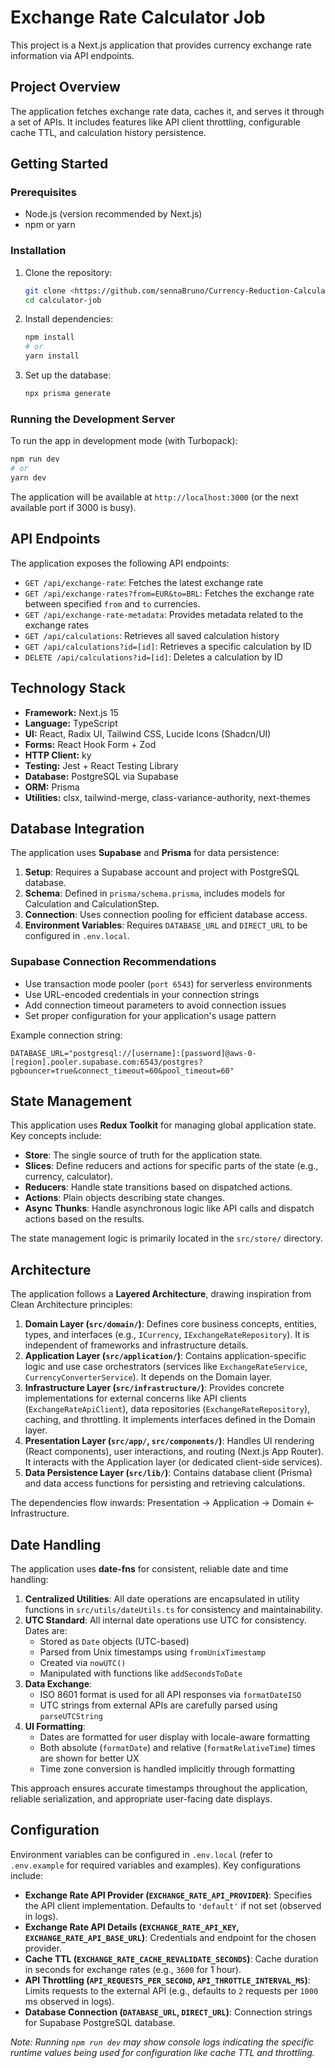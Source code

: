 # Exchange Rate Calculator Job

This project is a Next.js application that provides currency exchange rate information via API endpoints.

## Project Overview

The application fetches exchange rate data, caches it, and serves it through a set of APIs. It includes features like API client throttling, configurable cache TTL, and calculation history persistence.

## Getting Started

### Prerequisites

- Node.js (version recommended by Next.js)
- npm or yarn

### Installation

1.  Clone the repository:
    ```bash
    git clone <https://github.com/sennaBruno/Currency-Reduction-Calculator>
    cd calculator-job
    ```
2.  Install dependencies:
    ```bash
    npm install
    # or
    yarn install
    ```
3.  Set up the database:
    ```bash
    npx prisma generate
    ```

### Running the Development Server

To run the app in development mode (with Turbopack):

```bash
npm run dev
# or
yarn dev
```

The application will be available at `http://localhost:3000` (or the next available port if 3000 is busy).

## API Endpoints

The application exposes the following API endpoints:

-   `GET /api/exchange-rate`: Fetches the latest exchange rate 
-   `GET /api/exchange-rates?from=EUR&to=BRL`: Fetches the exchange rate between specified `from` and `to` currencies.
-   `GET /api/exchange-rate-metadata`: Provides metadata related to the exchange rates 
-   `GET /api/calculations`: Retrieves all saved calculation history
-   `GET /api/calculations?id=[id]`: Retrieves a specific calculation by ID
-   `DELETE /api/calculations?id=[id]`: Deletes a calculation by ID

## Technology Stack

-   **Framework:** Next.js 15
-   **Language:** TypeScript
-   **UI:** React, Radix UI, Tailwind CSS, Lucide Icons (Shadcn/UI)
-   **Forms:** React Hook Form + Zod
-   **HTTP Client:** ky
-   **Testing:** Jest + React Testing Library
-   **Database:** PostgreSQL via Supabase
-   **ORM:** Prisma
-   **Utilities:** clsx, tailwind-merge, class-variance-authority, next-themes

## Database Integration

The application uses **Supabase** and **Prisma** for data persistence:

1. **Setup**: Requires a Supabase account and project with PostgreSQL database.
2. **Schema**: Defined in `prisma/schema.prisma`, includes models for Calculation and CalculationStep.
3. **Connection**: Uses connection pooling for efficient database access.
4. **Environment Variables**: Requires `DATABASE_URL` and `DIRECT_URL` to be configured in `.env.local`.

### Supabase Connection Recommendations

- Use transaction mode pooler (`port 6543`) for serverless environments
- Use URL-encoded credentials in your connection strings
- Add connection timeout parameters to avoid connection issues
- Set proper configuration for your application's usage pattern

Example connection string:
```
DATABASE_URL="postgresql://[username]:[password]@aws-0-[region].pooler.supabase.com:6543/postgres?pgbouncer=true&connect_timeout=60&pool_timeout=60"
```

## State Management

This application uses **Redux Toolkit** for managing global application state. Key concepts include:

-   **Store**: The single source of truth for the application state.
-   **Slices**: Define reducers and actions for specific parts of the state (e.g., currency, calculator).
-   **Reducers**: Handle state transitions based on dispatched actions.
-   **Actions**: Plain objects describing state changes.
-   **Async Thunks**: Handle asynchronous logic like API calls and dispatch actions based on the results.

The state management logic is primarily located in the `src/store/` directory.

## Architecture

The application follows a **Layered Architecture**, drawing inspiration from Clean Architecture principles:

1.  **Domain Layer (`src/domain/`)**: Defines core business concepts, entities, types, and interfaces (e.g., `ICurrency`, `IExchangeRateRepository`). It is independent of frameworks and infrastructure details.
2.  **Application Layer (`src/application/`)**: Contains application-specific logic and use case orchestrators (services like `ExchangeRateService`, `CurrencyConverterService`). It depends on the Domain layer.
3.  **Infrastructure Layer (`src/infrastructure/`)**: Provides concrete implementations for external concerns like API clients (`ExchangeRateApiClient`), data repositories (`ExchangeRateRepository`), caching, and throttling. It implements interfaces defined in the Domain layer.
4.  **Presentation Layer (`src/app/`, `src/components/`)**: Handles UI rendering (React components), user interactions, and routing (Next.js App Router). It interacts with the Application layer (or dedicated client-side services).
5.  **Data Persistence Layer (`src/lib/`)**: Contains database client (Prisma) and data access functions for persisting and retrieving calculations.

The dependencies flow inwards: Presentation -> Application -> Domain <- Infrastructure.

## Date Handling

The application uses **date-fns** for consistent, reliable date and time handling:

1.  **Centralized Utilities**: All date operations are encapsulated in utility functions in `src/utils/dateUtils.ts` for consistency and maintainability.
2.  **UTC Standard**: All internal date operations use UTC for consistency. Dates are:
    - Stored as `Date` objects (UTC-based)
    - Parsed from Unix timestamps using `fromUnixTimestamp` 
    - Created via `nowUTC()`
    - Manipulated with functions like `addSecondsToDate`
3.  **Data Exchange**: 
    - ISO 8601 format is used for all API responses via `formatDateISO`
    - UTC strings from external APIs are carefully parsed using `parseUTCString`
4.  **UI Formatting**:
    - Dates are formatted for user display with locale-aware formatting
    - Both absolute (`formatDate`) and relative (`formatRelativeTime`) times are shown for better UX
    - Time zone conversion is handled implicitly through formatting

This approach ensures accurate timestamps throughout the application, reliable serialization, and appropriate user-facing date displays.

## Configuration

Environment variables can be configured in `.env.local` (refer to `.env.example` for required variables and examples). Key configurations include:

-   **Exchange Rate API Provider (`EXCHANGE_RATE_API_PROVIDER`)**: Specifies the API client implementation. Defaults to `'default'` if not set (observed in logs).
-   **Exchange Rate API Details (`EXCHANGE_RATE_API_KEY`, `EXCHANGE_RATE_API_BASE_URL`)**: Credentials and endpoint for the chosen provider.
-   **Cache TTL (`EXCHANGE_RATE_CACHE_REVALIDATE_SECONDS`)**: Cache duration in seconds for exchange rates (e.g., `3600` for 1 hour).
-   **API Throttling (`API_REQUESTS_PER_SECOND`, `API_THROTTLE_INTERVAL_MS`)**: Limits requests to the external API (e.g., defaults to `2` requests per `1000` ms observed in logs).
-   **Database Connection (`DATABASE_URL`, `DIRECT_URL`)**: Connection strings for Supabase PostgreSQL database.

*Note: Running `npm run dev` may show console logs indicating the specific runtime values being used for configuration like cache TTL and throttling.*